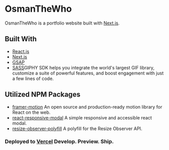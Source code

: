 # OsmanTheWho
OsmanTheWho is a portfolio website built with [Next.js](https://nextjs.org/).

## Built With
- [React.js](https://reactjs.org/)
- [Next.js](https://nextjs.com/)
- [GSAP](https://greensock.com/gsap/)
- [SASS](https://sass-lang.com/)GIPHY SDK helps you integrate the world's largest GIF library, customize a suite of powerful features, and boost engagement with just a few lines of code.

## Utilized NPM Packages
- [framer-motion](https://www.npmjs.com/package/framer-motion) An open source and production-ready motion library for React on the web.
- [react-responsive-modal](https://www.npmjs.com/package/react-responsive-modal) A simple responsive and accessible react modal.
- [resize-observer-polyfill](https://www.npmjs.com/package/resize-observer-polyfill) A polyfill for the Resize Observer API.

### Deployed to [Vercel](https://vercel.com/) Develop. Preview. Ship.
